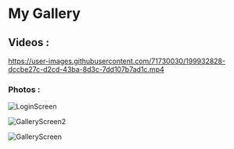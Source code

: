 # My Gallery


## Videos :


https://user-images.githubusercontent.com/71730030/199932828-dccbe27c-d2cd-43ba-8d3c-7dd107b7ad1c.mp4


### Photos :

![LoginScreen](https://user-images.githubusercontent.com/71730030/199931688-b849b852-61d3-41db-8e02-c94a3bb659df.jpeg)


![GalleryScreen2](https://user-images.githubusercontent.com/71730030/199931780-57fa256d-b67f-416c-8008-0d498f1504d5.jpeg)


![GalleryScreen](https://user-images.githubusercontent.com/71730030/199931726-a9368048-10da-4ac0-ad71-8bb9e32a53b2.jpeg)
